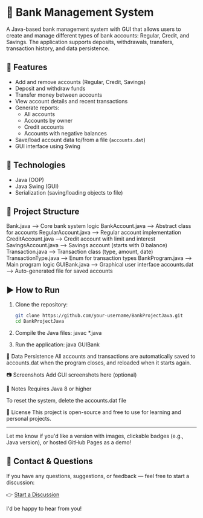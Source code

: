 # 🏦 Bank Management System

A Java-based bank management system with GUI that allows users to create and manage different types of bank accounts: Regular, Credit, and Savings. The application supports deposits, withdrawals, transfers, transaction history, and data persistence.

## 🚀 Features

- Add and remove accounts (Regular, Credit, Savings)
- Deposit and withdraw funds
- Transfer money between accounts
- View account details and recent transactions
- Generate reports:
  - All accounts
  - Accounts by owner
  - Credit accounts
  - Accounts with negative balances
- Save/load account data to/from a file (`accounts.dat`)
- GUI interface using Swing

## 🧱 Technologies

- Java (OOP)
- Java Swing (GUI)
- Serialization (saving/loading objects to file)

## 📂 Project Structure

Bank.java --> Core bank system logic BankAccount.java --> Abstract class for accounts RegularAccount.java --> Regular account implementation CreditAccount.java --> Credit account with limit and interest SavingsAccount.java --> Savings account (starts with 0 balance) Transaction.java --> Transaction class (type, amount, date) TransactionType.java --> Enum for transaction types BankProgram.java --> Main program logic GUIBank.java --> Graphical user interface accounts.dat --> Auto-generated file for saved accounts

## ▶️ How to Run

1. Clone the repository:
   ```bash
   git clone https://github.com/your-username/BankProjectJava.git
   cd BankProjectJava

2. Compile the Java files:
javac *.java

3. Run the application:
java GUIBank

💾 Data Persistence
All accounts and transactions are automatically saved to accounts.dat when the program closes, and reloaded when it starts again.

📷 Screenshots
Add GUI screenshots here (optional)

📌 Notes
Requires Java 8 or higher

To reset the system, delete the accounts.dat file

📄 License
This project is open-source and free to use for learning and personal projects.

---

Let me know if you'd like a version with images, clickable badges (e.g., Java version), or hosted GitHub Pages as a demo!



## 💬 Contact & Questions

If you have any questions, suggestions, or feedback — feel free to start a discussion:

👉 [Start a Discussion](https://github.com/TrueNFalse2/BankProjectJava/discussions)

I'd be happy to hear from you!



